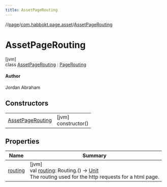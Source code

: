 ```yaml
---
title: AssetPageRouting
---
```

//[page](../../../index.html)/[com.habbokt.page.asset](../index.html)/[AssetPageRouting](index.html)



# AssetPageRouting



[jvm]\
class [AssetPageRouting](index.html) : [PageRouting](../../com.habbokt.page/-page-routing/index.html)

#### Author



Jordan Abraham



## Constructors


| | |
|---|---|
| [AssetPageRouting](-asset-page-routing.html) | [jvm]<br>constructor() |


## Properties


| Name | Summary |
|---|---|
| [routing](../../com.habbokt.page/-page-routing/routing.html) | [jvm]<br>val [routing](../../com.habbokt.page/-page-routing/routing.html): Routing.() -&gt; [Unit](https://kotlinlang.org/api/latest/jvm/stdlib/kotlin/-unit/index.html)<br>The routing used for the http requests for a html page. |

